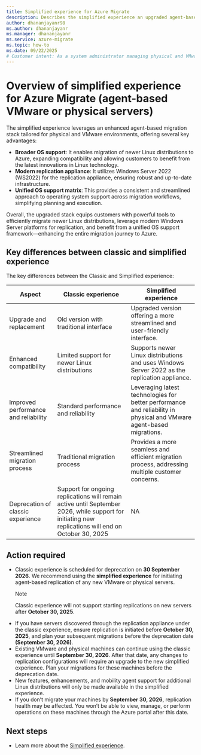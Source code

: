 ```yaml
---
title: Simplified experience for Azure Migrate
description: Describes the simplified experience an upgraded agent-based migration stack for physical and VMware environments
author: dhananjayanr98
ms.author: dhananjayanr
ms.manager: dhananjayanr
ms.service: azure-migrate
ms.topic: how-to
ms.date: 09/22/2025
# Customer intent: As a system administrator managing physical and VMware environments, I want to utilize an upgraded agent-based migration stack so that I can efficiently migrate newer Linux distributions and ensure a seamless migration process to Azure.
---
```


# Overview of simplified experience for Azure Migrate (agent-based VMware or physical servers)

The simplified experience leverages an enhanced agent-based migration stack tailored for physical and VMware environments, offering several key advantages:
- **Broader OS support**: It enables migration of newer Linux distributions to Azure, expanding compatibility and allowing customers to benefit from the latest innovations in Linux technology.
- **Modern replication appliance**: It utilizes Windows Server 2022 (WS2022) for the replication appliance, ensuring robust and up-to-date infrastructure.
- **Unified OS support matrix**: This provides a consistent and streamlined approach to operating system support across migration workflows, simplifying planning and execution.
  
Overall, the upgraded stack equips customers with powerful tools to efficiently migrate newer Linux distributions, leverage modern Windows Server platforms for replication, and benefit from a unified OS support framework—enhancing the entire migration journey to Azure.

## Key differences between classic and simplified experience

The key differences between the Classic and Simplified experience:

| **Aspect** | **Classic experience** | **Simplified experience** |
| --- | --- | --- | 
| Upgrade and replacement | Old version with traditional interface | Upgraded version offering a more streamlined and user-friendly interface.
| Enhanced compatibility | Limited support for newer Linux distributions | Supports newer Linux distributions and uses Windows Server 2022 as the replication appliance. |
| Improved performance and reliability | Standard performance and reliability | Leveraging latest technologies for better performance and reliability in physical and VMware agent-based migrations. |
|Streamlined migration process| Traditional migration process	 | Provides a more seamless and efficient migration process, addressing multiple customer concerns. |
| Deprecation of classic experience | Support for ongoing replications will remain active until September 2026, while support for initiating new replications will end on October 30, 2025 | NA |

## Action required
- Classic experience is scheduled for deprecation on **30 September 2026**. We recommend using the **simplified experience** for initiating agent-based replication of any new VMware or physical servers.
  >[!NOTE]
  >Classic experience will not support starting replications on new servers after **October 30, 2025**.
- If you have servers discovered through the replication appliance under the classic experience, ensure replication is initiated before **October 30, 2025**, and plan your subsequent migrations before the deprecation date **(September 30, 2026)**.
- Existing VMware and physical machines can continue using the classic experience until **September 30, 2026**. After that date, any changes to replication configurations will require an upgrade to the new simplified experience. Plan your migrations for these machines before the deprecation date.
-  New features, enhancements, and mobility agent support for additional Linux distributions will only be made available in the simplified experience.
-  If you don’t migrate your machines by **September 30, 2026**, replication health may be affected. You won’t be able to view, manage, or perform operations on these machines through the Azure portal after this date.
    
## Next steps

- Learn more about the [Simplified experience](tutorial-migrate-physical-virtual-machines.md#simplified-experience-recommended).
  
